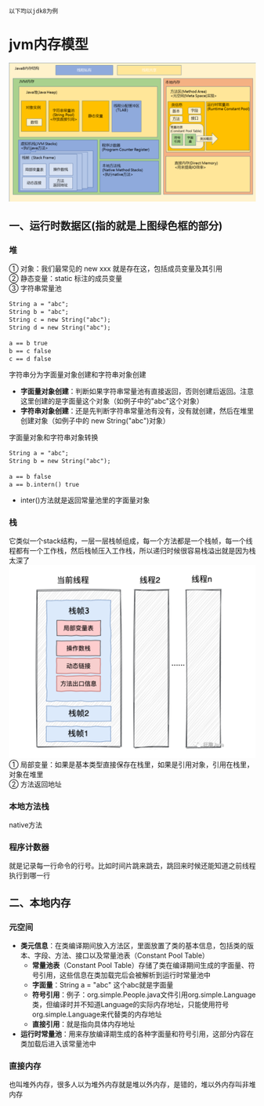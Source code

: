 ```
以下均以jdk8为例
```
# jvm内存模型
![](../resources/jvm.jpg)
## 一、运行时数据区(指的就是上图绿色框的部分)  

### 堆  
① 对象：我们最常见的 new xxx 就是存在这，包括成员变量及其引用  
② 静态变量：static 标注的成员变量  
③ 字符串常量池
  ```
  String a = "abc";
  String b = "abc";
  String c = new String("abc");
  String d = new String("abc");
  
  a == b true
  b == c false
  c == d false
  ``` 
字符串分为字面量对象创建和字符串对象创建  
  - **字面量对象创建**：判断如果字符串常量池有直接返回，否则创建后返回。注意这里创建的是字面量这个对象（如例子中的"abc"这个对象）  
  - **字符串对象创建**：还是先判断字符串常量池有没有，没有就创建，然后在堆里创建对象（如例子中的 new String("abc")对象）

字面量对象和字符串对象转换
```
String a = "abc";
String b = new String("abc");

a == b false
a == b.intern() true
```
  - inter()方法就是返回常量池里的字面量对象

### 栈  
它类似一个stack结构，一层一层栈帧组成，每一个方法都是一个栈帧，每一个线程都有一个工作栈，然后栈帧压入工作栈，所以递归时候很容易栈溢出就是因为栈太深了  
![](../resources/stack.jpg)  
① 局部变量：如果是基本类型直接保存在栈里，如果是引用对象，引用在栈里，对象在堆里  
② 方法返回地址

### 本地方法栈  
native方法

### 程序计数器  
就是记录每一行命令的行号。比如时间片跳来跳去，跳回来时候还能知道之前线程执行到哪一行

## 二、本地内存  
 ### 元空间  
   * **类元信息**：在类编译期间放入方法区，里面放置了类的基本信息，包括类的版本、字段、方法、接口以及常量池表（Constant Pool Table）
     * **常量池表**（Constant Pool Table）存储了类在编译期间生成的字面量、符号引用，这些信息在类加载完后会被解析到运行时常量池中  
     * **字面量**：String a = "abc" 这个abc就是字面量
     * **符号引用**：例子：org.simple.People.java文件引用org.simple.Language类，但编译时并不知道Language的实际内存地址，只能使用符号org.simple.Language来代替类的内存地址  
     * **直接引用**：就是指向具体内存地址
   * **运行时常量池**：用来存放编译期生成的各种字面量和符号引用，这部分内容在类加载后进入该常量池中
 ### 直接内存  
 也叫堆外内存，很多人以为堆外内存就是堆以外内存，是错的，堆以外内存叫非堆内存
